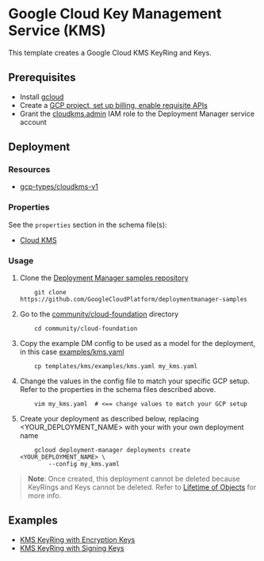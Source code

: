 # Google Cloud Key Management Service (KMS)

This template creates a Google Cloud KMS KeyRing and Keys.

## Prerequisites

- Install [gcloud](https://cloud.google.com/sdk)
- Create a [GCP project, set up billing, enable requisite APIs](../project/README.md)
- Grant the [cloudkms.admin](https://cloud.google.com/kms/docs/iam) IAM role to the Deployment Manager service account

## Deployment

### Resources

- [gcp-types/cloudkms-v1](https://cloud.google.com/kms/docs/reference/rest/)

### Properties

See the `properties` section in the schema file(s):

- [Cloud KMS](kms.py.schema)

### Usage

1. Clone the [Deployment Manager samples repository](https://github.com/GoogleCloudPlatform/deploymentmanager-samples)

    ```shell
        git clone https://github.com/GoogleCloudPlatform/deploymentmanager-samples
    ```

2. Go to the [community/cloud-foundation](../../) directory

    ```shell
        cd community/cloud-foundation
    ```

3. Copy the example DM config to be used as a model for the deployment, in this case [examples/kms.yaml](examples/kms.yaml)

    ```shell
        cp templates/kms/examples/kms.yaml my_kms.yaml
    ```

4. Change the values in the config file to match your specific GCP setup.
   Refer to the properties in the schema files described above.

    ```shell
        vim my_kms.yaml  # <== change values to match your GCP setup
    ```

5. Create your deployment as described below, replacing <YOUR_DEPLOYMENT_NAME>
   with your with your own deployment name

    ```shell
        gcloud deployment-manager deployments create <YOUR_DEPLOYMENT_NAME> \
            --config my_kms.yaml
    ```

> **Note**: Once created, this deployment cannot be deleted because KeyRings and Keys cannot be deleted. Refer to [Lifetime of Objects](https://cloud.google.com/kms/docs/object-hierarchy#lifetime) for more info.

## Examples

- [KMS KeyRing with Encryption Keys](examples/kms.yaml)
- [KMS KeyRing with Signing Keys](examples/kms_signkey.yaml)
